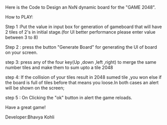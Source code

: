 Here is the Code to Design an NxN dynamic board for the "GAME 2048".

How to PLAY:

Step 1 :Put the value in input box for generation of gameboard that will  have 2 tiles of 2's in initial stage.(for UI better performance please enter value between 3 to 8)

Step 2 : press the button "Generate Board" for generating the UI of board on your screen.

step 3: press any of the four key(Up ,down ,left ,right) to merge the same number tiles and make them to sum upto a tile 2048

step 4: If the collision of your tiles result in 2048 sumed tile ,you won else if the board is full of tiles before that means you loose.In both cases an alert will be shown on the screen;

step 5 : On Clicking the "ok" button in alert the game reloads.

Have a great game!

Developer:Bhavya Kohli